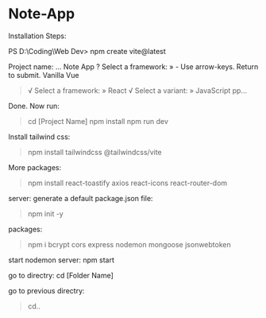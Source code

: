 # Note-App
Installation Steps:

PS D:\Coding\Web Dev> npm create vite@latest

Project name: ... Note App
? Select a framework: » - Use arrow-keys. Return to submit.
Vanilla
Vue

> √ Select a framework: » React
> √ Select a variant: » JavaScript
> pp...

Done. Now run:

> cd [Project Name]
> npm install
> npm run dev

Install tailwind css:
> npm install tailwindcss @tailwindcss/vite

More packages:
> npm install react-toastify axios react-icons react-router-dom

server: 
generate a default package.json file:
>npm init -y

packages:
>npm i bcrypt cors express nodemon mongoose jsonwebtoken

start nodemon server:
npm start

go to directry:
cd [Folder Name]

go to previous directry:
> cd..
